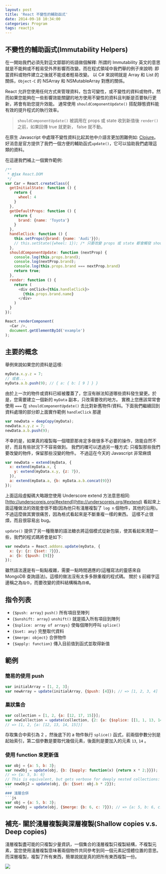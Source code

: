 ```yaml
---
layout: post
title: 'React 不變性的輔助函式'
date: 2014-09-18 10:34:00
categories: Program
tags: reactjs
---
```

## 不變性的輔助函式(Immutability Helpers)

在一開始我們必須先對這文鄒鄒的術語做個解釋: 所謂的 Immutability 英文的意思就是不能夠或不輕易受外界影響而改變。而在程式領域中我們舉的例子來說明: 即當資料或物件建立之後就不能或者輕易改變。
以 C# 來說明就是 Array 和 List 的關係，`Object-C` 的 NSArray 和 NSMutableArray 對應的關係。

<!--more-->

React 允許您使用任何方式來管理資料，包含可變性，或不變性的資料或物件。然而如果您能夠在一些影響效能關鍵的地方使用不變性的資料且判斷是否要執行更新，將會有助您提升效能。
通常使用 `shouldComponentUpdate()` 搭配靜態資料能有效的提升程式的執行效率。

> `shouldComponentUpdate()` 被調用在 props 或 state 收到新值後 `render()` 之前，如果回傳 true 就更新， false 就不動。

在原生 Javascript 中處理不變性資料比起其他中介語言更加困難例如: [Clojure](http://clojure.org/)。
好消息是官方提供了我們一個方便的輔助函式`update()`，它可以協助我們處理這類的資料。

在這邊我們補上一個實作範例:

~~~js
/**
 * @jsx React.DOM
 */
var Car = React.createClass({
  getInitialState: function () {
    return {
      wheel: 4
    }
  },
  getDefaultProps: function () {
    return {
      brand: {name: 'Toyota'}
    }
  },
  handleClick: function () {
    this.setProps({brand: {name: 'Audi'}});
    // this.setState({wheel: 1}); /* 只要改變 props 或 state 都會觸發 shouldComponentUpdate */
  },
  shouldComponentUpdate: function (nextProp) {
    console.log(this.props.brand);
    console.log(nextProp.brand);
    console.log(this.props.brand === nextProp.brand)
    return true;
  },
  render: function () {
    return (
      <div onClick={this.handleClick}>
        {this.props.brand.name}
      </div>
    )
  }
});

React.renderComponent(
  <Car />,
  document.getElementById('example')
);
~~~

## 主要的概念
舉例來說如果您的資料是這樣:

~~~js
myData.x.y.z = 7;
// 或者...
myData.a.b.push(9); // { a: { b: [ 9 ] } }
~~~

由於上一次的物件或資料已經被覆蓋了，您沒有辦法知道哪些資料發生變更。於是，您需要建立一個新的 `myData` 副本，只改需要改的地方。
實務上您應該常常會使用  `===` 在 `shouldComponentUpdate()` 去比對新舊物件/資料。下面我們繼續回到資料處理的部分即上面實作範例 `handleClick` 那邊


~~~js
var newData = deepCopy(myData);
newData.x.y.z = 7;
newData.a.b.push(9);
~~~

不幸的是，如果真的複製每一個環節那肯定多做很多不必要的操作，效能自然不好，而且有些狀況下不容易做到。
我們的確可以透過另一種方式: 只複製那些我們要改變的物件，保留那些沒變的物件。
不過這在今天的 Javascript 非常麻煩

~~~js
var newData = extend(myData, {
  x: extend(myData.x, {
    y: extend(myData.x.y, {z: 7}),
  }),
  a: extend(myData.a, {b: myData.a.b.concat(9)})
});
~~~

上面這段虛擬碼大略跟您使用 Underscore extend 方法意思相同: [http://underscorejs.org/#extend](http://underscorejs.org/#extend)
看起來上面這種做法的效能會很不錯(因為他只有淺層複製了 `log n` 個物件，其他的沿用)。不過這麼做其實很痛苦，因為格式看起來是不斷重複一樣的東西。
這樣不止很煩，而且很容易出 bug。

`update()` 提供了另一種簡單的語法糖衣將這個模式從新包裝，使其看起來清楚一些，我們的程式碼將會是如下:

~~~js
var newData = React.addons.update(myData, {
  x: {y: {z: {$set: 7}}},
  a: {b: {$push: [9]}}
});
~~~

雖然語法還是有一點點複雜，需要一點時間適應的(這種寫法的靈感來自 MongoDB 查詢語法)。這樣的做法沒有太多多餘重複的程式碼。
關於 `$` 前綴字這邊稱之為`指令`，而要改變的資料結構稱為`目標`。

## 指令列表

* `{$push: array}` `push()` 所有項目至陣列
* `{$unshift: array}` `unshift()` 就是插入所有項目到陣列
* `{$splice: array of arrays}` 使每個陣列呼叫 `splice()`
* `{$set: any}` 完整取代資料
* `{$merge: object}` 合併物件
* `{$apply: function}` 傳入目前值到函式並取得新值

## 範例

### 簡易的使用 push

~~~js
var initialArray = [1, 2, 3];
var newArray = update(initialArray, {$push: [4]}); // => [1, 2, 3, 4]
~~~

### 巢狀集合

~~~js
var collection = [1, 2, {a: [12, 17, 15]}];
var newCollection = update(collection, {2: {a: {$splice: [[1, 1, 13, 14]]}}});
// => [1, 2, {a: [12, 13, 14, 15]}]
~~~

存取集合中索引為 2 ，然後底下的 a 物件執行 `splice()` 函式，前兩個參數分別是起始索引，第二個參數是要取代幾個元素，後面則是要加入的元素 `13`, `14` 。


### 使用 function 來更新值

~~~js
var obj = {a: 5, b: 3};
var newObj = update(obj, {b: {$apply: function(x) {return x * 2;}}});
// => {a: 5, b: 6}
// This is equivalent, but gets verbose for deeply nested collections:
var newObj2 = update(obj, {b: {$set: obj.b * 2}});
```
### 淺層合併
```js
var obj = {a: 5, b: 3};
var newObj = update(obj, {$merge: {b: 6, c: 7}}); // => {a: 5, b: 6, c: 7}
~~~

## 補充- 關於淺層複製與深層複製(Shallow copies v.s. Deep copies)
淺層複製盡可能的只複製少量資訊，一個集合的淺層複製只複製結構，不複製元素，當您使用淺層複製意味著兩個物件共同參考到同一個元素記憶體位置的意思。
而深層複製，複製了所有東西，簡單說就是真的把所有東西複製一份。

![](http://i.imgur.com/fy0Kt8a.png)
